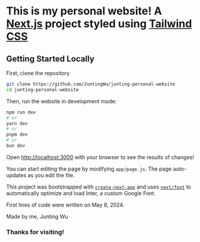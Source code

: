 # This is my personal website! A [Next.js](https://nextjs.org/) project styled using [Tailwind CSS](https://tailwindcss.com/)


## Getting Started Locally


First, clone the repository
```bash
git clone https://github.com/JuntingWu/junting-personal-website
cd junting-personal-website
```
Then, run the website in development mode:
```bash
npm run dev
# or
yarn dev
# or
pnpm dev
# or
bun dev
```

Open [http://localhost:3000](http://localhost:3000) with your browser to see the results of changes!

You can start editing the page by modifying `app/page.js`. The page auto-updates as you edit the file.

This project was bootstrapped with [`create-next-app`](https://github.com/vercel/next.js/tree/canary/packages/create-next-app)
and uses [`next/font`](https://nextjs.org/docs/basic-features/font-optimization) to automatically optimize and load Inter, a custom Google Font.

First lines of code were written on May 8, 2024.

Made by me, Junting Wu

### Thanks for visiting!
